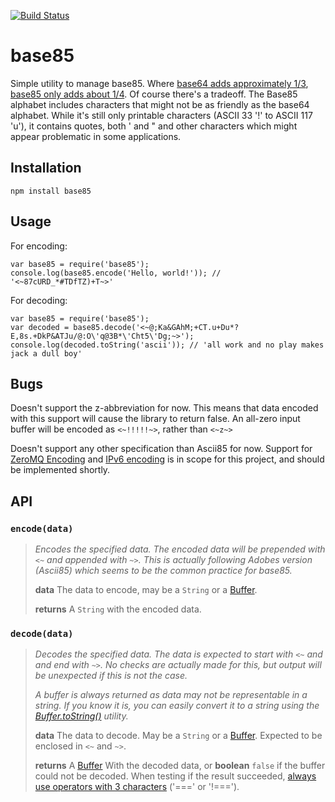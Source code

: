 [![Build Status](https://travis-ci.org/noseglid/base85.png?branch=master)](https://travis-ci.org/noseglid/base85)

# base85

Simple utility to manage base85. Where [base64 adds approximately 1/3][Base64],
[base85 only adds about 1/4][Base85]. Of course there's a tradeoff. The Base85
alphabet includes characters that might not be as friendly as the base64 alphabet.
While it's still only printable characters (ASCII 33 '!' to ASCII 117 'u'), it contains
quotes, both ' and " and other characters which might appear problematic in some
applications.

## Installation

    npm install base85


## Usage

For encoding:

    var base85 = require('base85');
    console.log(base85.encode('Hello, world!')); // '<~87cURD_*#TDfTZ)+T~>'

For decoding:

    var base85 = require('base85');
    var decoded = base85.decode('<~@;Ka&GAhM;+CT.u+Du*?E,8s.+DkP&ATJu/@:O\'q@3B*\'Cht5\'Dg;~>');
    console.log(decoded.toString('ascii')); // 'all work and no play makes jack a dull boy'

## Bugs

Doesn't support the z-abbreviation for now. This means that data encoded with this
support will cause the library to return false. An all-zero input buffer will be encoded
as `<~!!!!!~>`, rather than `<~z~>`

Doesn't support any other specification than Ascii85 for now.
Support for [ZeroMQ Encoding][Base85ZeroMQ] and [IPv6 encoding][Base85IPv6] is in
scope for this project, and should be implemented shortly.

## API

### `encode(data)`

> _Encodes the specified data. The encoded data will be prepended
> with `<~` and appended with  `~>`. This is actually following Adobes version (Ascii85)
> which seems to be the common practice for base85._
>
> **data** The data to encode, may be a `String` or a [Buffer][NodeBuffer].
>
> **returns** A `String` with the encoded data.

### `decode(data)`

> _Decodes the specified data. The data is expected to start with `<~` and
> and end with `~>`. No checks are actually made for this, but output will
> be unexpected if this is not the case._
>
> _A buffer is always returned as data may not be representable in a string.
> If you know it is, you can easily convert it to a string using the
> [Buffer.toString()][NodeBufferToString] utility._
>
> **data** The data to decode. May be a `String` or a [Buffer][NodeBuffer].
> Expected to be enclosed in `<~` and `~>`.
>
> **returns** A [Buffer][NodeBuffer] With the decoded data, or **boolean** `false` if the buffer could not be decoded. When testing if the result succeeded, [always use operators with 3 characters][JSCompare] ('===' or '!===').
>

[Base64]: http://en.wikipedia.org/wiki/Base64
[Base85]: http://en.wikipedia.org/wiki/Ascii85
[NodeBuffer]: http://nodejs.org/api/buffer.html
[NodeBufferToString]: http://nodejs.org/api/buffer.html#buffer_buf_tostring_encoding_start_end
[Base85ZeroMQ]: http://rfc.zeromq.org/spec:32
[Base85IPv6]: http://tools.ietf.org/html/rfc1924
[JSCompare]: http://stackoverflow.com/questions/359494/does-it-matter-which-equals-operator-vs-i-use-in-javascript-comparisons
